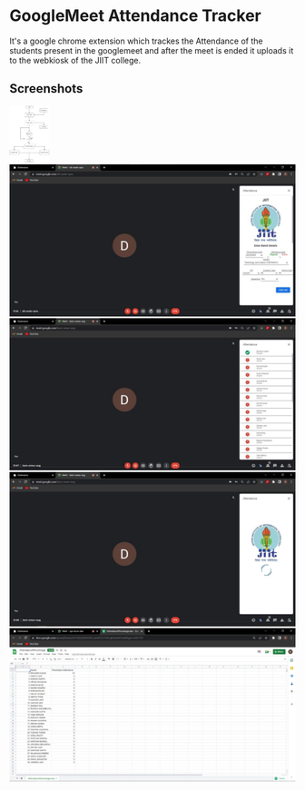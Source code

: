 
# GoogleMeet Attendance Tracker

It's a google chrome extension which trackes the Attendance of the students present in the googlemeet and after the meet is ended it uploads it to the webkiosk of the JIIT college.


## Screenshots

<img src="images/Flowchart.jpg" height="100">

<img src="images/BatchDetails.jpg" width="800">

<img src="images/StudentLists.jpg" width="800">

<img src="images/EndMeetScreen.jpg" width="800">

<img src="images/ExcelSheetOfPresentStudents.jpg" width="800">


